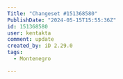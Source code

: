 ```yaml
---
Title: "Changeset #151368580"
PublishDate: "2024-05-15T15:55:36Z"
id: 151368580
user: kentakta
comment: update
created_by: iD 2.29.0
tags:
  - Montenegro

---
```

